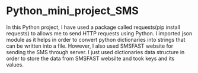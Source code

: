 # Python_mini_project_SMS
In this Python project, I have used a package called requests(pip install requests) to allows me to send HTTP requests using Python. I imported json module as it helps in order to convert python dictionaries into strings that can be written into a file. However, I also used SMSFAST website for sending the SMS through server. I just used dictionaries data structure in order to store the data from SMSFAST websilte and took keys and its values.
